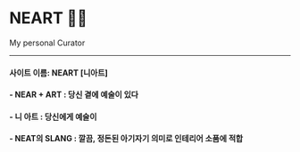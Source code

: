 # NEART :artist:

My personal Curator

------

#### 사이트 이름: NEART [니아트]

#### - NEAR + ART : 당신 곁에 예술이 있다

#### - 니 아트 : 당신에게 예술이

#### - NEAT의 SLANG : 깔끔, 정돈된 아기자기 의미로 인테리어 소품에 적합
	
